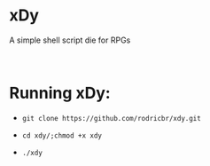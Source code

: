 # xDy
A simple shell script die for RPGs <br>

<br>

# Running xDy: <br>
- `git clone https://github.com/rodricbr/xdy.git` <br>

- `cd xdy/;chmod +x xdy` <br>

- `./xdy`
